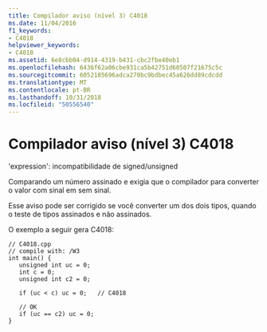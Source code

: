 ```yaml
---
title: Compilador aviso (nível 3) C4018
ms.date: 11/04/2016
f1_keywords:
- C4018
helpviewer_keywords:
- C4018
ms.assetid: 6e8cbb04-d914-4319-b431-cbc2fbe40eb1
ms.openlocfilehash: 6436f62a06cbe931ca5b42751d60507f21675c5c
ms.sourcegitcommit: 6052185696adca270bc9bdbec45a626dd89cdcdd
ms.translationtype: MT
ms.contentlocale: pt-BR
ms.lasthandoff: 10/31/2018
ms.locfileid: "50556540"
---
```

# <a name="compiler-warning-level-3-c4018"></a>Compilador aviso (nível 3) C4018

'expression': incompatibilidade de signed/unsigned

Comparando um número assinado e exigia que o compilador para converter o valor com sinal em sem sinal.

Esse aviso pode ser corrigido se você converter um dos dois tipos, quando o teste de tipos assinados e não assinados.

O exemplo a seguir gera C4018:

```
// C4018.cpp
// compile with: /W3
int main() {
   unsigned int uc = 0;
   int c = 0;
   unsigned int c2 = 0;

   if (uc < c) uc = 0;   // C4018

   // OK
   if (uc == c2) uc = 0;
}
```